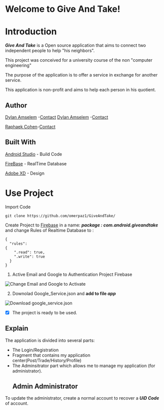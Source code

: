 # Welcome to Give And Take!

# Introduction

***Give And Take*** is a Open source application that aims to connect two independent people to help "his neighbors".

This project was conceived for a university course of the non "computer engineering"

The purpose of the application is to offer a service in exchange for another service.

This application is non-profit and aims to help each person in his quotient.

## Author
[Dylan Amselem](https://github.com/) -[Contact]()
[Dylan Amselem](https://github.com/) -[Contact](mailto::)

[Raphaek Cohen](https://github.com/)-[Contact]()



##  Built With
[Android Studio](https://developer.android.com/studio/?gclid=CjwKCAiA8qLvBRAbEiwAE_ZzPastymvPMHVYr11FGfbx5wJFjzZ-34ZvL5jDXY-WROwxh6CK4aHlVhoCG1sQAvD_BwE) - Build Code

[FireBase](https://firebase.google.com/) - RealTime Database 

[Adobe XD](https://www.adobe.com/fr/products/xd.html) - Design




# Use Project 

 Import Code

    git clone https://github.com/omerpaz1/GiveAndTake/

Create Project to [Firebase](https://firebase.google.com/) in a name:
***package : com.android.giveandtake*** and change Rules of Realtime Database to :

    {
      "rules": 
    {
        ".read": true,
        ".write": true
      }
    }


 1. Active  Email and Google to Authentication Project Firebase


![Change Email and Google to Activate](https://lh3.googleusercontent.com/bp5Sf_tcyMeXmoh9skmZgriQ5P_zcAQPqRzrcZBoZ1piMMyFFTOnoaF5ZL_UuPTRNzZ9AM_ABkE "Auth")

 2. Downolad Google_Service.json and **add to file *app***

![Download google_service.json](https://lh3.googleusercontent.com/Cd4tv3b9gxGvAqiKY5IqvXUbWFc13tJ4zzm0dw0aXUDzlqTghD-aZqvJWkG9oSVeFu5CISCjoGc "GoogleServicefile")

 - [x] The project is ready to be used.
 
## Explain 

The application is divided into several parts:

 - The Login/Registration
 - Fragment that contains my application center(Post/Trade/History/Profile)
 - The Adminsitrator part which allows me to manage my application (for
   administrator).
   ## Admin Administrator

To update the administrator, create a normal account to recover a ***UiD  Code*** of account.

